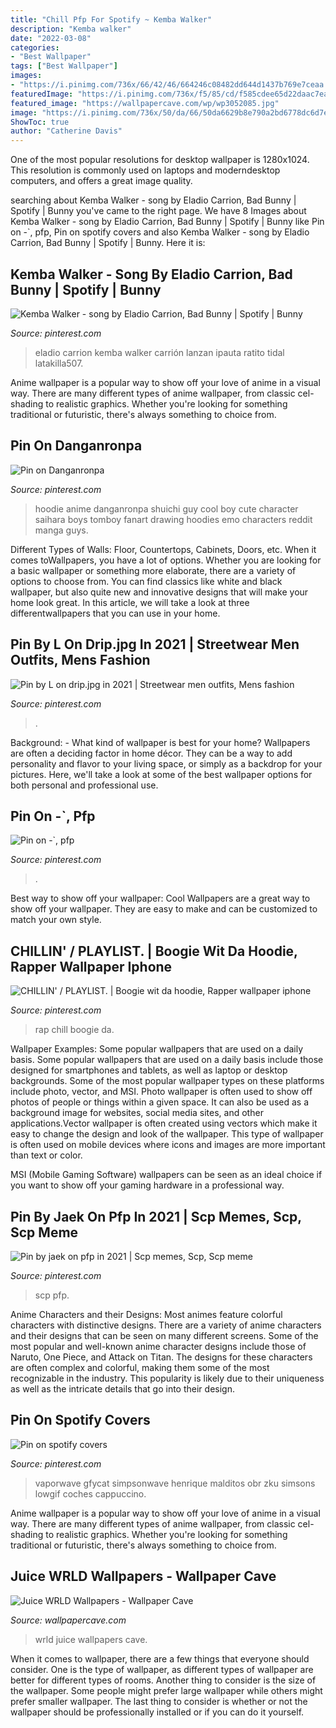 ```yaml
---
title: "Chill Pfp For Spotify ~ Kemba Walker"
description: "Kemba walker"
date: "2022-03-08"
categories:
- "Best Wallpaper"
tags: ["Best Wallpaper"]
images:
- "https://i.pinimg.com/736x/66/42/46/664246c08482dd644d1437b769e7ceaa.jpg"
featuredImage: "https://i.pinimg.com/736x/f5/85/cd/f585cdee65d22daac7ea84ddac5b8248.jpg"
featured_image: "https://wallpapercave.com/wp/wp3052085.jpg"
image: "https://i.pinimg.com/736x/50/da/66/50da6629b8e790a2bd6778dc6d7e403a.jpg"
ShowToc: true
author: "Catherine Davis"
---
```



One of the most popular resolutions for desktop wallpaper is 1280x1024. This resolution is commonly used on laptops and moderndesktop computers, and offers a great image quality.

	

		
searching about Kemba Walker - song by Eladio Carrion, Bad Bunny | Spotify | Bunny you've came to the right page. We have 8 Images about Kemba Walker - song by Eladio Carrion, Bad Bunny | Spotify | Bunny like Pin on -`, pfp, Pin on spotify covers and also Kemba Walker - song by Eladio Carrion, Bad Bunny | Spotify | Bunny. Here it is:
		
    
## Kemba Walker - Song By Eladio Carrion, Bad Bunny | Spotify | Bunny

<img loading=lazy src="https://i.pinimg.com/736x/79/89/49/798949d94b72ab7372acc83f8f43122c.jpg" onerror="this.onerror=null;this.src='https://tse3.mm.bing.net/th?id=OIP.MfVZsdm-bKEEoDI9utDIHQHaHa&amp;pid=15.1';" alt="Kemba Walker - song by Eladio Carrion, Bad Bunny | Spotify | Bunny">

_Source: pinterest.com_

>eladio carrion kemba walker carrión lanzan ipauta ratito tidal latakilla507. 

	

Anime wallpaper is a popular way to show off your love of anime in a visual way. There are many different types of anime wallpaper, from classic cel-shading to realistic graphics. Whether you're looking for something traditional or futuristic, there's always something to choice from.

    
## Pin On Danganronpa

<img loading=lazy src="https://i.pinimg.com/736x/f5/85/cd/f585cdee65d22daac7ea84ddac5b8248.jpg" onerror="this.onerror=null;this.src='https://tse2.mm.bing.net/th?id=OIP.NlKX811xu7QP09RGN31EVgHaMN&amp;pid=15.1';" alt="Pin on Danganronpa">

_Source: pinterest.com_

>hoodie anime danganronpa shuichi guy cool boy cute character saihara boys tomboy fanart drawing hoodies emo characters reddit manga guys. 

	

Different Types of Walls: Floor, Countertops, Cabinets, Doors, etc.
When it comes toWallpapers, you have a lot of options. Whether you are looking for a basic wallpaper or something more elaborate, there are a variety of options to choose from. You can find classics like white and black wallpaper, but also quite new and innovative designs that will make your home look great. In this article, we will take a look at three differentwallpapers that you can use in your home.

    
## Pin By L On Drip.jpg In 2021 | Streetwear Men Outfits, Mens Fashion

<img loading=lazy src="https://i.pinimg.com/736x/bf/18/95/bf18951e0dcf9c8811aba0b250e108eb.jpg" onerror="this.onerror=null;this.src='https://tse3.mm.bing.net/th?id=OIP.gB4yeYZXTL0Vkj2EE4zJVwHaIp&amp;pid=15.1';" alt="Pin by L on drip.jpg in 2021 | Streetwear men outfits, Mens fashion">

_Source: pinterest.com_

>. 

	

Background: - What kind of wallpaper is best for your home?
Wallpapers are often a deciding factor in home décor. They can be a way to add personality and flavor to your living space, or simply as a backdrop for your pictures. Here, we'll take a look at some of the best wallpaper options for both personal and professional use.

    
## Pin On -`, Pfp

<img loading=lazy src="https://i.pinimg.com/736x/dc/4d/4c/dc4d4c59b4b96c262452e4e2778cceeb.jpg" onerror="this.onerror=null;this.src='https://tse2.mm.bing.net/th?id=OIP.m77zYmn3Cr917evqe3cJRQHaFN&amp;pid=15.1';" alt="Pin on -`, pfp">

_Source: pinterest.com_

>. 

	

Best way to show off your wallpaper:
Cool Wallpapers are a great way to show off your wallpaper. They are easy to make and can be customized to match your own style.

    
## CHILLIN&#039; / PLAYLIST. | Boogie Wit Da Hoodie, Rapper Wallpaper Iphone

<img loading=lazy src="https://i.pinimg.com/736x/50/da/66/50da6629b8e790a2bd6778dc6d7e403a.jpg" onerror="this.onerror=null;this.src='https://tse2.mm.bing.net/th?id=OIP.Oq3EGTQjB_VvF6hRJGNhcAHaLH&amp;pid=15.1';" alt="CHILLIN&#039; / PLAYLIST. | Boogie wit da hoodie, Rapper wallpaper iphone">

_Source: pinterest.com_

>rap chill boogie da. 

	

Wallpaper Examples: Some popular wallpapers that are used on a daily basis.
Some popular wallpapers that are used on a daily basis include those designed for smartphones and tablets, as well as laptop or desktop backgrounds. Some of the most popular wallpaper types on these platforms include photo, vector, and MSI. 
Photo wallpaper is often used to show off photos of people or things within a given space. It can also be used as a background image for websites, social media sites, and other applications.Vector wallpaper is often created using vectors which make it easy to change the design and look of the wallpaper. This type of wallpaper is often used on mobile devices where icons and images are more important than text or color. 

MSI (Mobile Gaming Software) wallpapers can be seen as an ideal choice if you want to show off your gaming hardware in a professional way.

    
## Pin By Jaek On Pfp In 2021 | Scp Memes, Scp, Scp Meme

<img loading=lazy src="https://i.pinimg.com/736x/66/42/46/664246c08482dd644d1437b769e7ceaa.jpg" onerror="this.onerror=null;this.src='https://tse1.mm.bing.net/th?id=OIP.7elYWZJMTVVy_Zx2zi4OJAAAAA&amp;pid=15.1';" alt="Pin by jaek on pfp in 2021 | Scp memes, Scp, Scp meme">

_Source: pinterest.com_

>scp pfp. 

	

Anime Characters and their Designs: Most animes feature colorful characters with distinctive designs.
There are a variety of anime characters and their designs that can be seen on many different screens. Some of the most popular and well-known anime character designs include those of Naruto, One Piece, and Attack on Titan. The designs for these characters are often complex and colorful, making them some of the most recognizable in the industry. This popularity is likely due to their uniqueness as well as the intricate details that go into their design.

    
## Pin On Spotify Covers

<img loading=lazy src="https://i.pinimg.com/736x/da/3d/fc/da3dfc9a1cb4096d4071bf3f63cdf0de.jpg" onerror="this.onerror=null;this.src='https://tse1.mm.bing.net/th?id=OIP.As0C_eJT78YbW2yc-mG9hwAAAA&amp;pid=15.1';" alt="Pin on spotify covers">

_Source: pinterest.com_

>vaporwave gfycat simpsonwave henrique malditos obr zku simsons lowgif coches cappuccino. 

	

Anime wallpaper is a popular way to show off your love of anime in a visual way. There are many different types of anime wallpaper, from classic cel-shading to realistic graphics. Whether you're looking for something traditional or futuristic, there's always something to choice from.

    
## Juice WRLD Wallpapers - Wallpaper Cave

<img loading=lazy src="https://wallpapercave.com/wp/wp3052085.jpg" onerror="this.onerror=null;this.src='https://tse2.mm.bing.net/th?id=OIP.Sn3DVdGVgJxasscCE4D2PAHaHa&amp;pid=15.1';" alt="Juice WRLD Wallpapers - Wallpaper Cave">

_Source: wallpapercave.com_

>wrld juice wallpapers cave. 

	

When it comes to wallpaper, there are a few things that everyone should consider. One is the type of wallpaper, as different types of wallpaper are better for different types of rooms. Another thing to consider is the size of the wallpaper. Some people might prefer large wallpaper while others might prefer smaller wallpaper. The last thing to consider is whether or not the wallpaper should be professionally installed or if you can do it yourself.

